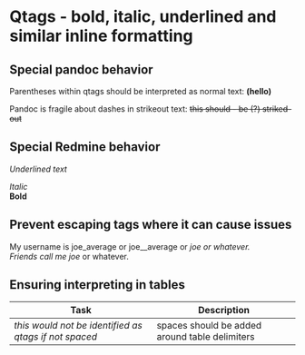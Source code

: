 # Qtags - bold, italic, underlined and similar inline formatting

## Special pandoc behavior

Parentheses within qtags should be interpreted as normal text: **(hello)**

Pandoc is fragile about dashes in strikeout text: ~~this should - be (?) striked-out~~

## Special Redmine behavior

_Underlined text_  

*Italic*  
**Bold**

## Prevent escaping tags where it can cause issues

My username is joe_average or joe__average or _joe or whatever.  
Friends call me joe_ or whatever.

## Ensuring interpreting in tables

| Task                                                  | Description                                    |
| ----------------------------------------------------- | ---------------------------------------------- |
| *this would not be identified as qtags if not spaced* | spaces should be added around table delimiters |
